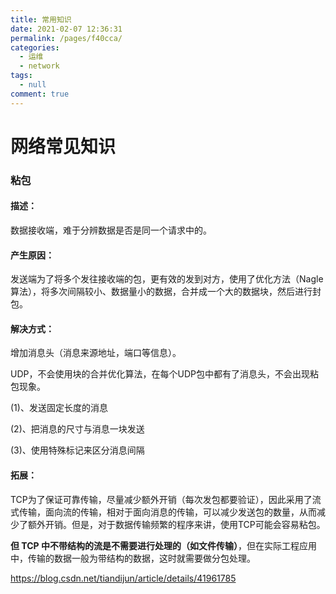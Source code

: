 ```yaml
---
title: 常用知识
date: 2021-02-07 12:36:31
permalink: /pages/f40cca/
categories: 
  - 运维
  - network
tags: 
  - null
comment: true
---
```

# 网络常见知识

### 粘包

#### 描述：

数据接收端，难于分辨数据是否是同一个请求中的。

#### 产生原因：

发送端为了将多个发往接收端的包，更有效的发到对方，使用了优化方法（Nagle算法），将多次间隔较小、数据量小的数据，合并成一个大的数据块，然后进行封包。

#### 解决方式：

增加消息头（消息来源地址，端口等信息）。

UDP，不会使用块的合并优化算法，在每个UDP包中都有了消息头，不会出现粘包现象。

(1)、发送固定长度的消息

(2)、把消息的尺寸与消息一块发送

(3)、使用特殊标记来区分消息间隔

#### 拓展：

TCP为了保证可靠传输，尽量减少额外开销（每次发包都要验证），因此采用了流式传输，面向流的传输，相对于面向消息的传输，可以减少发送包的数量，从而减少了额外开销。但是，对于数据传输频繁的程序来讲，使用TCP可能会容易粘包。

**但 TCP 中不带结构的流是不需要进行处理的（如文件传输）**，但在实际工程应用中，传输的数据一般为带结构的数据，这时就需要做分包处理。

https://blog.csdn.net/tiandijun/article/details/41961785

